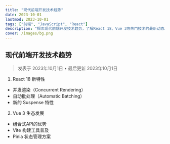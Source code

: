 ```yaml
---
title: "现代前端开发技术趋势"
date: 2023-10-01
lastmod: 2023-10-01
tags: ["前端", "JavaScript", "React"]
description: "探索现代前端开发技术趋势，了解React 18、Vue 3等热门技术的最新动态。"
cover: /images/bg.png
---
```

## 现代前端开发技术趋势
> 发表于 2023年10月1日 • 最后更新 2023年10月1日

1. React 18 新特性
- 并发渲染（Concurrent Rendering）
- 自动批处理（Automatic Batching）
- 新的 Suspense 特性

2. Vue 3 生态发展    
- 组合式API的优势
- Vite 构建工具普及
- Pinia 状态管理方案
